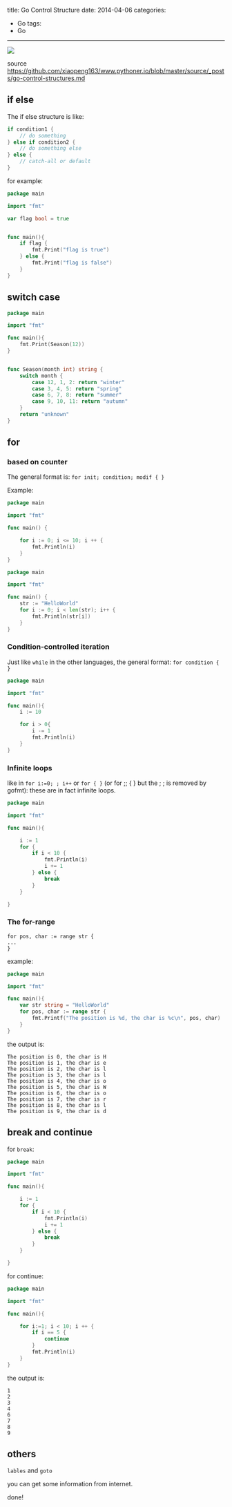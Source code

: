 title: Go Control Structure
date: 2014-04-06
categories:
- Go
tags:
- Go
---

![](/thumbnails/install-go-from-source/1.png)

source https://github.com/xiaopeng163/www.pythoner.io/blob/master/source/_posts/go-control-structures.md


## if else

The if else structure is like:

```go
if condition1 {
    // do something
} else if condition2 {
    // do something else
} else {
    // catch-all or default
}
```

for example:

```go
package main

import "fmt"

var flag bool = true


func main(){
    if flag {
        fmt.Print("flag is true")
    } else {
        fmt.Print("flag is false")
    }
}
```

## switch case

```go
package main

import "fmt"

func main(){
    fmt.Print(Season(12))
}


func Season(month int) string {
    switch month {
        case 12, 1, 2: return "winter"
        case 3, 4, 5: return "spring"
        case 6, 7, 8: return "summer"
        case 9, 10, 11: return "autumn"
    }
    return "unknown"
}
```

## for 

### based on counter

The general format is: `for init; condition; modif { }`

Example:

```go
package main

import "fmt"

func main() {

    for i := 0; i <= 10; i ++ {
        fmt.Println(i)
    }
}
```

```go
package main

import "fmt"

func main() {
    str := "HelloWorld"
    for i := 0; i < len(str); i++ {
        fmt.Println(str[i])
    }
}
```

### Condition-controlled iteration

Just like `while` in the other languages, the general format: `for condition { }`

```go
package main

import "fmt"

func main(){
    i := 10

    for i > 0{
        i -= 1
        fmt.Println(i)
    }
}

```

### Infinite loops

like in `for i:=0; ; i++` or `for { }` (or for ;; { } but the ; ; is
removed by gofmt): these are in fact infinite loops.

```go
package main

import "fmt"

func main(){

    i := 1
    for {
        if i < 10 {
            fmt.Println(i)
            i += 1
        } else {
            break
        }
    }

}

```

### The for-range

```
for pos, char := range str {
...
}
```

example:

```go
package main

import "fmt"

func main(){
    var str string = "HelloWorld"
    for pos, char := range str {
        fmt.Printf("The position is %d, the char is %c\n", pos, char)
    }
}

```

the output is:

```
The position is 0, the char is H
The position is 1, the char is e
The position is 2, the char is l
The position is 3, the char is l
The position is 4, the char is o
The position is 5, the char is W
The position is 6, the char is o
The position is 7, the char is r
The position is 8, the char is l
The position is 9, the char is d
```

## break and continue

for `break`:

```go
package main

import "fmt"

func main(){

    i := 1
    for {
        if i < 10 {
            fmt.Println(i)
            i += 1
        } else {
            break
        }
    }

}
```

for continue:

```go
package main

import "fmt"

func main(){

    for i:=1; i < 10; i ++ {
        if i == 5 {
            continue
        }
        fmt.Println(i)
    }
}
```

the output is:

```
1
2
3
4
6
7
8
9
```

## others

`lables` and `goto`

you can get some information from internet.

done!